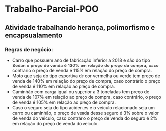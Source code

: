# Trabalho-Parcial-POO

## Atividade trabalhando herança, polimorfismo e encapsualamento

### Regras de negócio: 
* Carro que possuem ano de fabricação inferior a 2018 e são do tipo Sedan o preço de venda é 130% em relação do preço de compra, caso contrario o preço de venda é 115% em relação do preço de compra.
* Moto que seja do tipo esportiva de cor vermelha ou verde tem preço de venda de 140% em relação do preço de compra, caso contrário o preço de venda é 110% em relação ao preço de compra.
* Caminhão com carga igual ou superior a 3 toneladas tem preço de venda de 107% em relação ao preço de compra, caso contrário, o preço de venda é 105% em relação ao preço de compra.
* Caso o seguro seja do tipo acidentes e o veículo relacionado seja um carro ou caminhão, o preço de venda desse seguro é 3% sobre o valor de venda do veiculo, caso contrário o preço de venda do seguro é 2% em relação do preço de venda do veículo.
